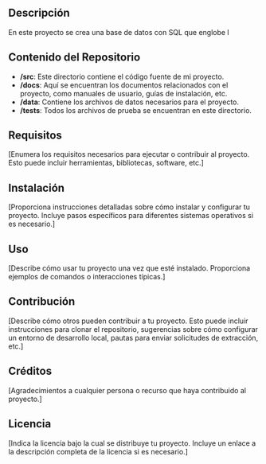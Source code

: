 ## Descripción

En este proyecto se crea una base de datos con SQL que englobe l

## Contenido del Repositorio

- **/src**: Este directorio contiene el código fuente de mi proyecto.
- **/docs**: Aquí se encuentran los documentos relacionados con el proyecto, como manuales de usuario, guías de instalación, etc.
- **/data**: Contiene los archivos de datos necesarios para el proyecto.
- **/tests**: Todos los archivos de prueba se encuentran en este directorio.

## Requisitos

[Enumera los requisitos necesarios para ejecutar o contribuir al proyecto. Esto puede incluir herramientas, bibliotecas, software, etc.]

## Instalación

[Proporciona instrucciones detalladas sobre cómo instalar y configurar tu proyecto. Incluye pasos específicos para diferentes sistemas operativos si es necesario.]

## Uso

[Describe cómo usar tu proyecto una vez que esté instalado. Proporciona ejemplos de comandos o interacciones típicas.]

## Contribución

[Describe cómo otros pueden contribuir a tu proyecto. Esto puede incluir instrucciones para clonar el repositorio, sugerencias sobre cómo configurar un entorno de desarrollo local, pautas para enviar solicitudes de extracción, etc.]

## Créditos

[Agradecimientos a cualquier persona o recurso que haya contribuido al proyecto.]

## Licencia

[Indica la licencia bajo la cual se distribuye tu proyecto. Incluye un enlace a la descripción completa de la licencia si es necesario.]

